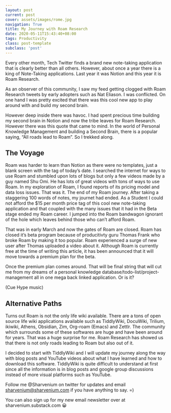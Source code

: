 ```yaml
---
layout: post
current: post
cover: assets/images/rome.jpg
navigation: True
title: My Journey with Roam Research
date: 2020-05-11T15:43:40+08:00
tags: Productivity
class: post-template
subclass: 'post'
---
```

Every other month, Tech Twitter finds a brand new note-taking application that is clearly better than all others. However, about once a year there is a king of Note-Taking applications. Last year it was Notion and this year it is Roam Research.

As an observer of this community, I saw my feed getting clogged with Roam Research tweets by early adopters such as Nat Eliason. I was conflicted. On one hand I was pretty excited that there was this cool new app to play around with and build my second brain.

However deep inside there was havoc. I had spent precious time building my second brain in Notion and now the tribe leaves for Roam Research. However there was this quote that came to mind. In the world of Personal Knowledge Management and building a Second Brain, there is a popular saying, &#8220;All roads lead to Roam&#8221;. So I trekked along.

## The Voyage

Roam was harder to learn than Notion as there were no templates, just a blank screen with the tag of today&#8217;s date. I searched the internet for ways to use Roam and stumbled upon lots of blogs but only a few videos made by a guy named Shu Omi. He has lots of great videos with tons of ways to use Roam. In my exploration of Roam, I found reports of its pricing model and data loss issues. That was it. The end of my Roam journey. After taking a staggering 100 words of notes, my journet had ended. As a Student I could not afford the $15 per month price tag of this cool new note-taking application and that coupled with the many issues that it had in the Beta stage ended my Roam career. I jumped into the Roam bandwagon ignorant of the hole which leaves behind those who can&#8217;t afford Roam.

That was in early March and now the gates of Roam are closed. Roam has closed it&#8217;s beta program because of producitivty guru Thomas Frank who broke Roam by making it too popular. Roam experienced a surge of new user after Thomas uploaded a video about it. Although Roam is currently free at the time of writing this article, it has been announced that it will move towards a premium plan for the beta.

Once the premium plan comes around. That will be final string that will cut me from my dreams of a personal knowledge database/todo-list/project-management all in one mega back linked application. Or is it?

(Cue Hype music)

## Alternative Paths

Turns out Roam is not the only life wiki available. There are a tons of open source life wiki applications available such as TiddlyWiki, DocuWiki, Trilium, ikiwiki, Athens, Obsidian, Zim, Org-roam (Emacs) and Zettlr. The community which surrounds some of these softwares are huge and have been around for years. That was a huge surprise for me. Roam Research has showed us that there is not only roads leading to Roam but also out of it.

I decided to start with TiddlyWiki and I will update my journey along the way with blog posts and YouTube videos about what I have learned and how to download this software. TiddlyWiki is quite difficult to understand at first since all the information is in blog posts and google group discussions instead of more visual platforms such as YouTube.

Follow me @Sharvenium on twitter for updates and email sharvenium@sharvenium.com if you have anything to say. =)

You can also sign up for my new email newsletter over at sharvenium.substack.com 😀